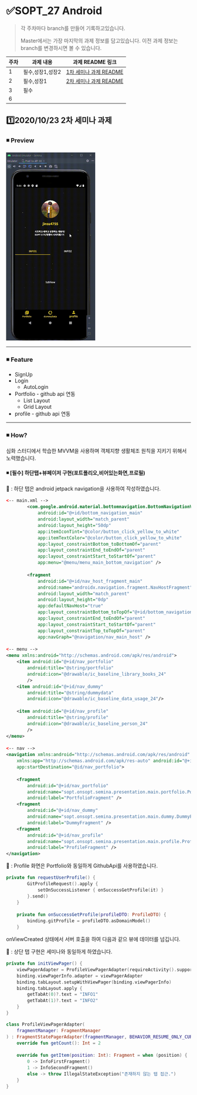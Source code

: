 # ✅SOPT_27 Android

> 각 주차마다 branch를 만들어 기록하고있습니다.
>
> Master에서는 가장 마지막의 과제 정보를 담고있습니다. 이전 과제 정보는 branch를 변경하시면 볼 수 있습니다.

| 주차 | 과제 내용        | 과제 README 링크                                             |
| ---- | ---------------- | ------------------------------------------------------------ |
| 1    | 필수,성장1,성장2 | [1차 세미나 과제 README](https://github.com/jinsu4755/AndroidSOPT/blob/week1(MVVM)-login%2CsignUp%2CAutoLogin/SOPT_27th_Android/README.md) |
| 2    | 필수,성장1       | [2차 세미나 과제 README](https://github.com/jinsu4755/AndroidSOPT/blob/week2(MVVM)/SOPT_27th_Android/README.md) |
| 3    | 필수             |                                                              |
| 6    |                  |                                                              |



## 1️⃣2020/10/23 2차 세미나 과제

### ◾ Preview

<img src="./README/week3/week3.gif" style="zoom: 50%;" />

---

### ◾ Feature

- SignUp
- Login
  - AutoLogin
- Portfolio - github api 연동
  - List Layout
  - Grid Layout
- profile  - github api 연동

---

### ◾ How?

심화 스터디에서 학습한 MVVM을 사용하며 객체지향 생활체조 원칙을 지키기 위해서 노력했습니다.



#### ◾ [필수]  하단탭+뷰페이저 구현(포트폴리오,비어있는화면,프로필)

🥕 : 하단 탭은 android jetpack navigation을 사용하여 작성하였습니다.

```xml
<-- main.xml -->
        <com.google.android.material.bottomnavigation.BottomNavigationView
            android:id="@+id/bottom_navigation_main"
            android:layout_width="match_parent"
            android:layout_height="50dp"
            app:itemIconTint="@color/button_click_yellow_to_white"
            app:itemTextColor="@color/button_click_yellow_to_white"
            app:layout_constraintBottom_toBottomOf="parent"
            app:layout_constraintEnd_toEndOf="parent"
            app:layout_constraintStart_toStartOf="parent"
            app:menu="@menu/menu_main_bottom_navigation" />

        <fragment
            android:id="@+id/nav_host_fragment_main"
            android:name="androidx.navigation.fragment.NavHostFragment"
            android:layout_width="match_parent"
            android:layout_height="0dp"
            app:defaultNavHost="true"
            app:layout_constraintBottom_toTopOf="@+id/bottom_navigation_main"
            app:layout_constraintEnd_toEndOf="parent"
            app:layout_constraintStart_toStartOf="parent"
            app:layout_constraintTop_toTopOf="parent"
            app:navGraph="@navigation/nav_main_host" />
    
<-- menu -->
<menu xmlns:android="http://schemas.android.com/apk/res/android">
    <item android:id="@+id/nav_portfolio"
        android:title="@string/portfolio"
        android:icon="@drawable/ic_baseline_library_books_24"
        />
    <item android:id="@+id/nav_dummy"
        android:title="@string/dummydata"
        android:icon="@drawable/ic_baseline_data_usage_24"/>

    <item android:id="@+id/nav_profile"
        android:title="@string/profile"
        android:icon="@drawable/ic_baseline_person_24"
        />
</menu>
    
<-- nav -->
<navigation xmlns:android="http://schemas.android.com/apk/res/android"
    xmlns:app="http://schemas.android.com/apk/res-auto" android:id="@+id/nav_main_host"
    app:startDestination="@id/nav_portfolio">

    <fragment
        android:id="@+id/nav_portfolio"
        android:name="sopt.onsopt.semina.presentation.main.portfolio.PortfolioFragment"
        android:label="PortfolioFragment" />
    <fragment
        android:id="@+id/nav_dummy"
        android:name="sopt.onsopt.semina.presentation.main.dummy.DummyFragment"
        android:label="DummyFragment" />
    <fragment
        android:id="@+id/nav_profile"
        android:name="sopt.onsopt.semina.presentation.main.profile.ProfileFragment"
        android:label="ProfileFragment" />
</navigation>
```



🥕 : Profile 화면은 Portfolio와 동일하게 GithubApi를 사용하였습니다.

```kotlin
private fun requestUserProfile() {
        GitProfileRequest().apply {
            setOnSuccessListener { onSuccessGetProfile(it) }
        }.send()
    }

    private fun onSuccessGetProfile(profileDTO: ProfileDTO) {
        binding.gitProfile = profileDTO.asDomainModel()
    }
```

onViewCreated 상태에서 서버 호출을 하여 다음과 같으 뷰에 데이터를 넘깁니다.



🥕 : 상단 탭 구현은 세미나와 동일하게 하였습니다.

```kotlin
private fun initViewPager() {
    viewPagerAdapter = ProfileViewPagerAdapter(requireActivity().supportFragmentManager)
    binding.viewPagerInfo.adapter = viewPagerAdapter
    binding.tabLayout.setupWithViewPager(binding.viewPagerInfo)
    binding.tabLayout.apply {
        getTabAt(0)?.text = "INFO1"
        getTabAt(1)?.text = "INFO2"
    }
}
```

```kotlin
class ProfileViewPagerAdapter(
    fragmentManager: FragmentManager
) : FragmentStatePagerAdapter(fragmentManager, BEHAVIOR_RESUME_ONLY_CURRENT_FRAGMENT) {
    override fun getCount(): Int = 2

    override fun getItem(position: Int): Fragment = when (position) {
        0 -> InfoFirstFragment()
        1 -> InfoSecondFragment()
        else -> throw IllegalStateException("존재하지 않는 탭 접근.")
    }
}
```



